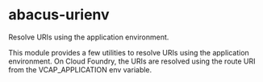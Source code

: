 abacus-urienv
===

Resolve URIs using the application environment.

This module provides a few utilities to resolve URIs using the application
environment.  On Cloud Foundry, the URIs are resolved using the route URI from
the VCAP\_APPLICATION env variable.

